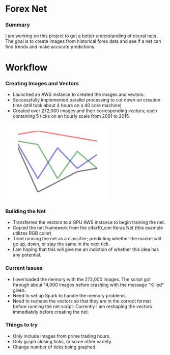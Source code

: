 # Forex Net
### Summary
I am working on this project to get a better understanding of neural nets.  The goal is to create images from historical forex data and see if a net can find trends and make accurate predictions.

# Workflow
### Creating Images and Vectors
 - Launched an AWS instance to created the images and vectors.
 - Successfully implemented parallel processing to cut down on creation time (still took about 4 hours on a 40 core machine)
 - Created over 272,000 images and their corresponding vectors; each containing 5 ticks on an hourly scale from 2001 to 2015.

<img src="https://raw.githubusercontent.com/gravity226/forex_net/master/imgs/EURUSD_20010103_00-00-00.png" width="320" height="240">

### Building the Net
 - Transferred the vectors to a GPU AWS instance to begin training the net.
 - Copied the net framework from the cifar10_cnn Keras Net (this example utilizes RGB color)
 - Tried running the net as a classifier; predicting whether the market will go up, down, or stay the same in the next tick.
 - I am hoping that this will give me an indiction of whether this idea has any potential.

### Current Issues
 - I overloaded the memory with the 272,000 images. The script got through about 14,000 images before crashing with the message "Killed" given.
 - Need to set up Spark to handle the memory problems.
 - Need to reshape the vectors so that they are in the correct format before running the net script.  Currently I am reshaping the vectors immediately before creating the net.

### Things to try
 - Only include images from prime trading hours.
 - Only graph closing ticks, or some other variety.
 - Change number of ticks being graphed.
